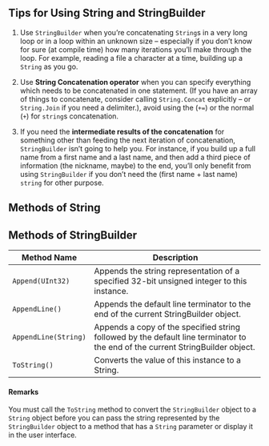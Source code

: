 ## Tips for Using String and StringBuilder

1. Use  `StringBuilder`  when you’re concatenating  `String`s in a very long loop or in a loop within an unknown size – especially if you don’t know for sure (at compile time) how many iterations you’ll make through the loop. For example, reading a file a character at a time, building up a  `String`  as you go.

2. Use  **String Concatenation operator**  when you can specify everything which needs to be concatenated in one statement. (If you have an array of things to concatenate, consider calling  `String.Concat`  explicitly – or  `String.Join`  if you need a delimiter.), avoid using the (`+=`) or the normal (`+`) for  `string`s concatenation.

3. If you need the  **intermediate results of the concatenation**  for something other than feeding the next iteration of concatenation,  `StringBuilder`  isn’t going to help you. For instance, if you build up a full name from a first name and a last name, and then add a third piece of information (the nickname, maybe) to the end, you’ll only benefit from using  `StringBuilder`  if you don’t need the (first name + last name)  `string`  for other purpose.

## Methods of String


## Methods of StringBuilder

| Method Name | Description |
| --- | --- |
| `Append(UInt32)` | Appends the string representation of a specified 32-bit unsigned integer to this instance. |
| `AppendLine()` | Appends the default line terminator to the end of the current StringBuilder object.|
| `AppendLine(String)` | Appends a copy of the specified string followed by the default line terminator to the end of the current StringBuilder object. |
| `ToString()` | Converts the value of this instance to a String. |

#### Remarks

You must call the `ToString` method to convert the `StringBuilder` object to a `String` object before you can pass the string represented by the `StringBuilder` object to a method that has a `String` parameter or display it in the user interface.
<!--stackedit_data:
eyJoaXN0b3J5IjpbLTE4OTQzMjQ1NzBdfQ==
-->